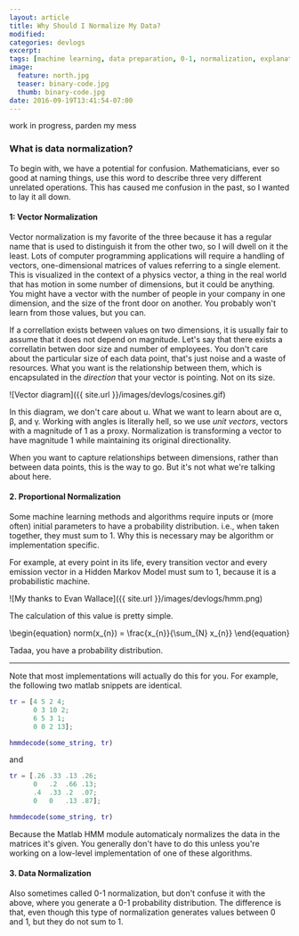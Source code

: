 ```yaml
---
layout: article
title: Why Should I Normalize My Data?
modified:
categories: devlogs
excerpt:
tags: [machine learning, data preparation, 0-1, normalization, explanations]
image:
  feature: north.jpg
  teaser: binary-code.jpg
  thumb: binary-code.jpg
date: 2016-09-19T13:41:54-07:00
---
```


work in progress, parden my mess

### What is data normalization?

To begin with, we have a potential for confusion. Mathematicians, ever so good at naming things, use this word to describe three very different unrelated operations. This has caused me confusion in the past, so I wanted to lay it all down. 

#### 1: Vector Normalization

Vector normalization is my favorite of the three because it has a regular name that is used to distinguish it from the other two, so I will dwell on it the least. Lots of computer programming applications will require a handling of vectors, one-dimensional matrices of values referring to a single element. This is visualized in the context of a physics vector, a thing in the real world that has motion in some number of dimensions, but it could be anything. You might have a vector with the number of people in your company in one dimension, and the size of the front door on another. You probably won't learn from those values, but you can. 

If a correllation exists between values on two dimensions, it is usually fair to assume that it does not depend on magnitude. Let's say that there exists a correllatin betwen door size and number of employees. You don't care about the particular size of each data point, that's just noise and a waste of resources. What you want is the relationship between them, which is encapsulated in the *direction* that your vector is pointing. Not on its size. 

![Vector diagram]({{ site.url }}/images/devlogs/cosines.gif)

In this diagram, we don't care about u. What we want to learn about are α, β, and γ. Working with angles is literally hell, so we use *unit vectors*, vectors with a magnitude of 1 as a proxy. Normalization is transforming a vector to have magnitude 1 while maintaining its original directionality. 

When you want to capture relationships between dimensions, rather than between data points, this is the way to go. But it's not what we're talking about here. 


#### 2. Proportional Normalization

Some machine learning methods and algorithms require inputs or (more often) initial parameters to have a probability distribution. i.e., when taken together, they must sum to 1. Why this is necessary may be algorithm or implementation specific. 

For example, at every point in its life, every transition vector and every emission vector in a Hidden Markov Model must sum to 1, because it is a probabilistic machine. 

![My thanks to Evan Wallace]({{ site.url }}/images/devlogs/hmm.png)

The calculation of this value is pretty simple. 

<div>
\begin{equation}
	norm(x_{n}) = \frac{x_{n}}{\sum_{N} x_{n}}
\end{equation}
</div>

Tadaa, you have a probability distribution. 

-----

Note that most implementations will actually do this for you. For example, the following two matlab snippets are identical. 

```matlab
tr = [4 5 2 4;
      0 3 10 2;
      6 5 3 1;
      0 0 2 13];

hmmdecode(some_string, tr)
```

and 

```matlab
tr = [.26 .33 .13 .26;
      0   .2  .66 .13;
      .4  .33 .2  .07;
      0   0   .13 .87];

hmmdecode(some_string, tr)
```

Because the Matlab HMM module automaticaly normalizes the data in the matrices it's given. You generally don't have to do this unless you're working on a low-level implementation of one of these algorithms. 


#### 3. Data Normalization

Also sometimes called 0-1 normalization, but don't confuse it with the above, where you generate a 0-1 probability distribution. The difference is that, even though this type of normalization generates values between 0 and 1, but they do not sum to 1. 

